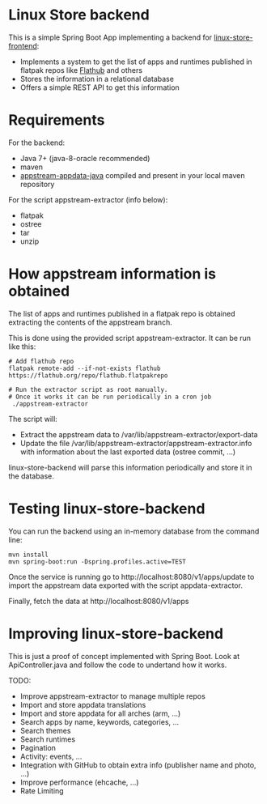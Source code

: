 # Linux Store backend

This is a simple Spring Boot App implementing a backend for [linux-store-frontend](https://github.com/jgarciao/linux-store-frontend):
* Implements a system to get the list of apps and runtimes published in flatpak repos like [Flathub](http://flathub.org) and others 
* Stores the information in a relational database
* Offers a simple REST API to get this information
   
# Requirements

For the backend:
* Java 7+ (java-8-oracle recommended)
* maven
* [appstream-appdata-java](https://github.com/jgarciao/appstream-appdata-java) compiled and present in your local maven repository

For the script appstream-extractor (info below):
* flatpak
* ostree
* tar
* unzip

# How appstream information is obtained

The list of apps and runtimes published in a flatpak repo is obtained extracting the contents of the appstream branch.

This is done using the provided script appstream-extractor. It can be run like this:

```
# Add flathub repo
flatpak remote-add --if-not-exists flathub https://flathub.org/repo/flathub.flatpakrepo

# Run the extractor script as root manually. 
# Once it works it can be run periodically in a cron job
 ./appstream-extractor 
 ```
The script will:
* Extract the appstream data to /var/lib/appstream-extractor/export-data 
* Update the file /var/lib/appstream-extractor/appstream-extractor.info
with information about the last exported data (ostree commit, ...)

linux-store-backend will parse this information periodically and store it in the database.

# Testing linux-store-backend

You can run the backend using an in-memory database from the command line:

```
mvn install
mvn spring-boot:run -Dspring.profiles.active=TEST 
```

Once the service is running go to http://localhost:8080/v1/apps/update to import the appstream data exported with the script appdata-extractor. 

Finally, fetch the data at http://localhost:8080/v1/apps


# Improving linux-store-backend

This is just a proof of concept implemented with Spring Boot. Look at ApiController.java and follow the code to undertand how it works.

TODO:
* Improve appstream-extractor to manage multiple repos
* Import and store appdata translations
* Import and store appdata for all arches (arm, ...)
* Search apps by name, keywords, categories, ...
* Search themes
* Search runtimes
* Pagination
* Activity: events, ...
* Integration with GitHub to obtain extra info (publisher name and photo, ...)
* Improve performance (ehcache, ...)
* Rate Limiting
